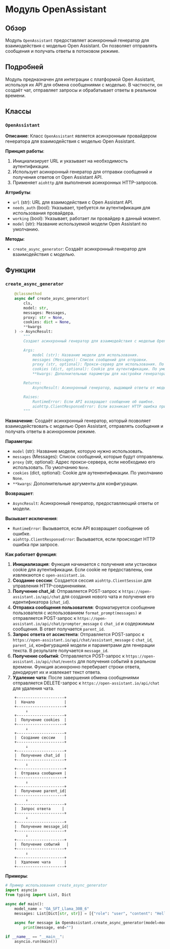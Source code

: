 # Модуль OpenAssistant

## Обзор

Модуль `OpenAssistant` предоставляет асинхронный генератор для взаимодействия с моделью Open Assistant. Он позволяет отправлять сообщения и получать ответы в потоковом режиме.

## Подробней

Модуль предназначен для интеграции с платформой Open Assistant, используя их API для обмена сообщениями с моделью. В частности, он создаёт чат, отправляет запросы и обрабатывает ответы в реальном времени.

## Классы

### `OpenAssistant`

**Описание**: Класс `OpenAssistant` является асинхронным провайдером генератора для взаимодействия с моделью Open Assistant.

**Принцип работы**:
1.  Инициализирует URL и указывает на необходимость аутентификации.
2.  Использует асинхронный генератор для отправки сообщений и получения ответов от Open Assistant API.
3.  Применяет `aiohttp` для выполнения асинхронных HTTP-запросов.

**Аттрибуты**:

*   `url` (str): URL для взаимодействия с Open Assistant API.
*   `needs_auth` (bool): Указывает, требуется ли аутентификация для использования провайдера.
*   `working` (bool): Указывает, работает ли провайдер в данный момент.
*   `model` (str): Название используемой модели Open Assistant по умолчанию.

**Методы**:

*   `create_async_generator`: Создаёт асинхронный генератор для взаимодействия с моделью.

## Функции

### `create_async_generator`

```python
    @classmethod
    async def create_async_generator(
        cls,
        model: str,
        messages: Messages,
        proxy: str = None,
        cookies: dict = None,
        **kwargs
    ) -> AsyncResult:
        """
        Создает асинхронный генератор для взаимодействия с моделью Open Assistant.

        Args:
            model (str): Название модели для использования.
            messages (Messages): Список сообщений для отправки.
            proxy (str, optional): Прокси-сервер для использования. По умолчанию `None`.
            cookies (dict, optional): Cookie для аутентификации. По умолчанию `None`.
            **kwargs: Дополнительные параметры для настройки генератора.

        Returns:
            AsyncResult: Асинхронный генератор, выдающий ответы от модели.

        Raises:
            RuntimeError: Если API возвращает сообщение об ошибке.
            aiohttp.ClientResponseError: Если возникает HTTP ошибка при запросе.
        """
```

**Назначение**: Создаёт асинхронный генератор, который позволяет взаимодействовать с моделью Open Assistant, отправлять сообщения и получать ответы в асинхронном режиме.

**Параметры**:

*   `model` (str): Название модели, которую нужно использовать.
*   `messages` (Messages): Список сообщений, которые будут отправлены.
*   `proxy` (str, optional): Адрес прокси-сервера, если необходимо его использовать. По умолчанию `None`.
*   `cookies` (dict, optional): Cookie для аутенентификации. По умолчанию `None`.
*   `**kwargs`: Дополнительные аргументы для конфигурации.

**Возвращает**:

*   `AsyncResult`: Асинхронный генератор, предоставляющий ответы от модели.

**Вызывает исключения**:

*   `RuntimeError`: Вызывается, если API возвращает сообщение об ошибке.
*   `aiohttp.ClientResponseError`: Вызывается, если происходит HTTP ошибка при запросе.

**Как работает функция**:

1.  **Инициализация**: Функция начинается с получения или установки cookie для аутентификации. Если cookie не предоставлены, они извлекаются с `open-assistant.io`.
2.  **Создание сессии**: Создается сессия `aiohttp.ClientSession` для управления HTTP-соединениями.
3.  **Получение chat_id**: Отправляется POST-запрос к `https://open-assistant.io/api/chat` для создания нового чата и получения его идентификатора (`chat_id`).
4.  **Отправка сообщения пользователя**: Форматируется сообщение пользователя с использованием `format_prompt(messages)` и отправляется POST-запрос к `https://open-assistant.io/api/chat/prompter_message` с `chat_id` и содержимым сообщения. В ответ получается `parent_id`.
5.  **Запрос ответа от ассистента**: Отправляется POST-запрос к `https://open-assistant.io/api/chat/assistant_message` с `chat_id`, `parent_id`, конфигурацией модели и параметрами для генерации текста. В результате получается `message_id`.
6.  **Получение событий**: Отправляется POST-запрос к `https://open-assistant.io/api/chat/events` для получения событий в реальном времени. Функция асинхронно перебирает строки ответа, декодирует их и извлекает текст ответа.
7.  **Удаление чата**: После завершения обмена сообщениями отправляется DELETE-запрос к `https://open-assistant.io/api/chat` для удаления чата.

```
    +---------------------+
    |  Начало             |
    +---------------------+
         ↓
    +---------------------+
    |  Получение cookies  |
    +---------------------+
         ↓
    +---------------------+
    |  Создание сессии    |
    +---------------------+
         ↓
    +---------------------+
    |  Получение chat_id  |
    +---------------------+
         ↓
    +---------------------+
    |  Отправка сообщения |
    +---------------------+
         ↓
    +---------------------+
    |  Получение parent_id|
    +---------------------+
         ↓
    +---------------------+
    |  Запрос ответа     |
    +---------------------+
         ↓
    +---------------------+
    |  Получение message_id|
    +---------------------+
         ↓
    +---------------------+
    |  Получение событий   |
    +---------------------+
         ↓
    +---------------------+
    |  Удаление чата      |
    +---------------------+

```

**Примеры**:

```python
# Пример использования create_async_generator
import asyncio
from typing import List, Dict

async def main():
    model_name = "OA_SFT_Llama_30B_6"
    messages: List[Dict[str, str]] = [{"role": "user", "content": "Hello, how are you?"}]
    
    async for message in OpenAssistant.create_async_generator(model=model_name, messages=messages):
        print(message, end="")

if __name__ == "__main__":
    asyncio.run(main())
